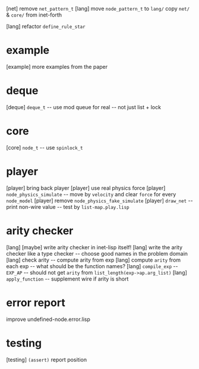 [net] remove `net_pattern_t`
[lang] move `node_pattern_t` to `lang/`
copy `net/` & `core/` from inet-forth

[lang] refactor `define_rule_star`

# example

[example] more examples from the paper

# deque

[deque] `deque_t` -- use mod queue for real -- not just list + lock

# core

[core] `node_t` -- use `spinlock_t`

# player

[player] bring back player
[player] use real physics force
[player] `node_physics_simulate` -- move by `velocity` and clear `force` for every `node_model`
[player] remove `node_physics_fake_simulate`
[player] `draw_net` -- print non-wire value -- test by `list-map.play.lisp`

# arity checker

[lang] [maybe] write arity checker in inet-lisp itself!
[lang] write the arity checker like a type checker -- choose good names in the problem domain
[lang] check arity -- compute arity from exp
[lang] compute `arity` from each exp -- what should be the function names?
[lang] `compile_exp` -- `EXP_AP` -- should not get `arity` from `list_length(exp->ap.arg_list)`
[lang] `apply_function` -- supplement wire if arity is short

# error report

improve undefined-node.error.lisp

# testing

[testing] `(assert)` report position
